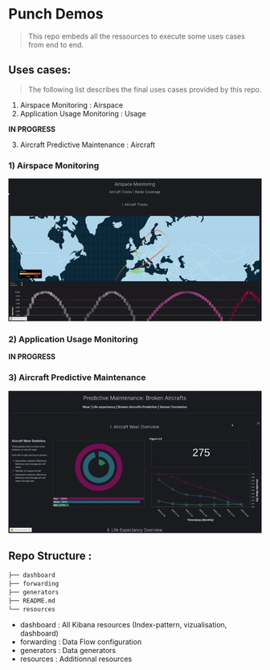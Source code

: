 # Punch Demos

> This repo embeds all the ressources to execute some uses cases from end to end.

## Uses cases:
> The following list describes the final uses cases provided by this repo.

1) Airspace Monitoring : Airspace
2) Application Usage Monitoring : Usage

**IN PROGRESS**

3) Aircraft Predictive Maintenance : Aircraft


### 1) Airspace Monitoring
![alt text](resources/airspace.gif)
### 2) Application Usage Monitoring

**IN PROGRESS**

### 3) Aircraft Predictive Maintenance
![alt text](resources/aircraft_maintenance_predictive.gif)

## Repo Structure :
```sh
├── dashboard
├── forwarding
├── generators
├── README.md
└── resources
```
- dashboard : All Kibana resources (Index-pattern, vizualisation, dashboard)
- forwarding : Data Flow configuration
- generators : Data generators
- resources : Additionnal resources
